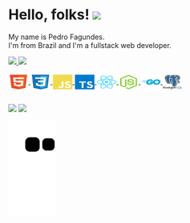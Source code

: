 # Hello, folks! <img src="https://raw.githubusercontent.com/MartinHeinz/MartinHeinz/master/wave.gif" width="30px">
My name is Pedro Fagundes.  
I'm from Brazil and I'm a fullstack web developer. 

 <div>
  <a href="https://github.com/pedrohefagundes">
  <img height="180em" src="https://github-readme-stats.vercel.app/api?username=pedrohefagundes&show_icons=true&theme=dracula&include_all_commits=true&count_private=true"/>
  <img height="180em" src="https://github-readme-stats.vercel.app/api/top-langs/?username=pedrohefagundes&layout=compact&langs_count=7&theme=dracula"/>
</div>
  
<div style="display: inline_block"><br>
  <img align="center" alt="Pedro-HTML" height="30" width="40" src="https://raw.githubusercontent.com/devicons/devicon/master/icons/html5/html5-original.svg">
  <img align="center" alt="Pedro-CSS" height="30" width="40" src="https://raw.githubusercontent.com/devicons/devicon/master/icons/css3/css3-original.svg">
  <img align="center" alt="Pedro-Js" height="30" width="40" src="https://raw.githubusercontent.com/devicons/devicon/master/icons/javascript/javascript-plain.svg">
  <img align="center" alt="Pedro-Ts" height="30" width="40" src="https://raw.githubusercontent.com/devicons/devicon/master/icons/typescript/typescript-plain.svg">
  <img align="center" alt="Pedro-React" height="30" width="40" src="https://raw.githubusercontent.com/devicons/devicon/master/icons/react/react-original.svg">
  <img align="center" alt="Pedro-Node" height="30" width="40" src="https://raw.githubusercontent.com/devicons/devicon/master/icons/nodejs/nodejs-plain.svg">
  <img align="center" alt="Pedro-Go" height="30" width="40" src="https://raw.githubusercontent.com/devicons/devicon/master/icons/go/go-original-wordmark.svg">
  <img align="center" alt="Pedro-Go" height="30" width="40" src="https://raw.githubusercontent.com/devicons/devicon/master/icons//postgresql/postgresql-original-wordmark.svg">
</div>  
  
  ##
  
<div> 
  <a href = "mailto:pedrohefagundes@gmail.com"><img src="https://img.shields.io/badge/-Gmail-%23333?style=for-the-badge&logo=gmail&logoColor=white" target="_blank"></a>
  <a href="https://www.linkedin.com/in/pedrofagundes/" target="_blank"><img src="https://img.shields.io/badge/-LinkedIn-%230077B5?style=for-the-badge&logo=linkedin&logoColor=white" target="_blank"></a> 
 
  ![Snake animation](https://github.com/rafaballerini/rafaballerini/blob/output/github-contribution-grid-snake.svg)
 
</div>
